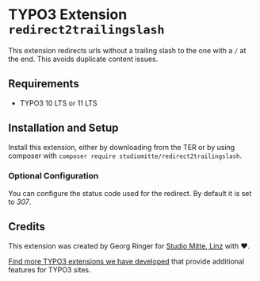 # TYPO3 Extension `redirect2trailingslash`

This extension redirects urls without a trailing slash to the one with a `/` at the end. This avoids duplicate content issues.

## Requirements

* TYPO3 10 LTS or 11 LTS

## Installation and Setup
Install this extension, either by downloading from the TER or by using composer with `composer require studiomitte/redirect2trailingslash`.

### Optional Configuration

You can configure the status code used for the redirect. By default it is set to *307*.


## Credits

This extension was created by Georg Ringer for [Studio Mitte, Linz](https://studiomitte.com) with ♥.

[Find more TYPO3 extensions we have developed](https://www.studiomitte.com/loesungen/typo3) that provide additional features for TYPO3 sites. 
